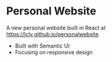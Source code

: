 # Personal Website
A new personal website built in React at https://lcly.github.io/personalwebsite
* Built with Semantic UI
* Focusing on responsive design
